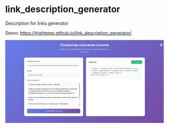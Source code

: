 # link_description_generator

Description for links generator

Demo: https://hightemp.github.io/link_description_generator/

![](screenshots/2025-08-16_13-18.png)